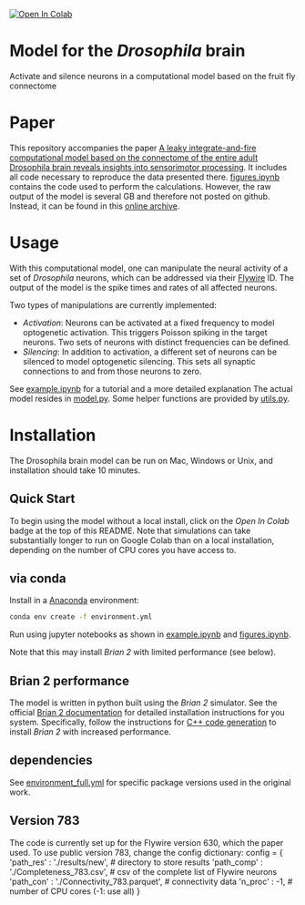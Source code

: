 [![Open In Colab](https://colab.research.google.com/assets/colab-badge.svg)](https://colab.research.google.com/github/philshiu/Drosophila_brain_model/blob/main/example.ipynb)

# Model for the _Drosophila_ brain
Activate and silence neurons in a computational model based on the
fruit fly connectome

# Paper
This repository accompanies the paper 
[A leaky integrate-and-fire computational model based on the connectome of the entire adult Drosophila brain reveals insights into sensorimotor processing](https://www.biorxiv.org/content/10.1101/2023.05.02.539144v1).
It includes all code necessary to reproduce the data presented there.
[figures.ipynb](figures.ipynb) contains the code used to perform the calculations.
However, the raw output of the model is several GB and therefore not posted on github.
Instead, it can be found in this [online archive](https://doi.org/10.17617/3.CZODIW).


# Usage
With this computational model,
one can manipulate the neural activity of a set of _Drosophila_ neurons, which can be addressed via their [Flywire](https://flywire.ai/) ID.
The output of the model is the spike times and rates of all affected neurons.

Two types of manipulations are currently implemented:
- *Activation*:
Neurons can be activated at a fixed frequency to model optogenetic activation.
This triggers Poisson spiking in the target neurons. 
Two sets of neurons with distinct frequencies can be defined.
- *Silencing*:
In addition to activation, a different set of neurons can be silenced to model optogenetic silencing.
This sets all synaptic connections to and from those neurons to zero.

See [example.ipynb](example.ipynb) for a tutorial and a more detailed explanation
The actual model resides in [model.py](model.py).
Some helper functions are provided by [utils.py](utils.py).

# Installation
The Drosophila brain model can be run on Mac, Windows or Unix, and installation should take 10 minutes.
## Quick Start
To begin using the model without a local install, click on the _Open In Colab_ badge at the top of this README. Note that simulations can take substantially longer to run on Google Colab than on a local installation, depending on the number of CPU cores you have access to.
## via conda
Install in a [Anaconda](https://www.anaconda.com/) environment:
```bash
conda env create -f environment.yml
```
Run using jupyter notebooks as shown in [example.ipynb](example.ipynb) and [figures.ipynb](figures.ipynb).

Note that this may install *Brian 2* with limited performance (see below).

## Brian 2 performance
The model is written in python built using the *Brian 2* simulator.
See the official [Brian 2 documentation](https://brian2.readthedocs.io/en/stable/introduction/install.html) for detailed installation instructions for you system.
Specifically, follow the instructions for [C++ code generation](https://brian2.readthedocs.io/en/stable/introduction/install.html#requirements-for-c-code-generation) to install *Brian 2* with increased performance.

## dependencies
See [environment_full.yml](environment_full.yml) for specific package versions used in the original work.
## Version 783
The code is currently set up for the Flywire version 630, which the paper used. To use public version 783, change the config dictionary:
config = {
    'path_res'  : './results/new',                 # directory to store results
    'path_comp' : './Completeness_783.csv',        # csv of the complete list of Flywire neurons
    'path_con'  : './Connectivity_783.parquet',    # connectivity data
    'n_proc'    : -1,                              # number of CPU cores (-1: use all)
}
